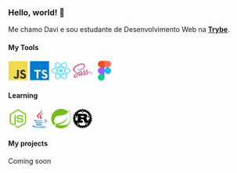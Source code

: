 ### Hello, world! 👋
Me chamo Davi e sou estudante de Desenvolvimento Web na **[Trybe](https://www.betrybe.com/)**.
#### My Tools
<div align=left>
<img src="https://raw.githubusercontent.com/devicons/devicon/master/icons/javascript/javascript-original.svg" width=40 height=40>
<img src="https://raw.githubusercontent.com/devicons/devicon/master/icons/typescript/typescript-original.svg" width=40 height=40>
<img src="https://raw.githubusercontent.com/devicons/devicon/master/icons/react/react-original.svg" width=40 height=40>
<img src="https://github.com/devicons/devicon/raw/master/icons/sass/sass-original.svg" width=40 height=40>
<img src="https://github.com/devicons/devicon/raw/master/icons/figma/figma-original.svg" width=40 height=40>
</div>

#### Learning
<div align=left>
<img src="https://github.com/devicons/devicon/raw/master/icons/nodejs/nodejs-original.svg" width=40 height=40>
<img src="https://github.com/devicons/devicon/raw/master/icons/java/java-original.svg" width=40 height=40>
<img src="https://github.com/devicons/devicon/raw/master/icons/spring/spring-original.svg" width=40 height=40>
<img src="https://github.com/devicons/devicon/raw/master/icons/rust/rust-plain.svg" width=40 height=40>
</div>

#### My projects
Coming soon
